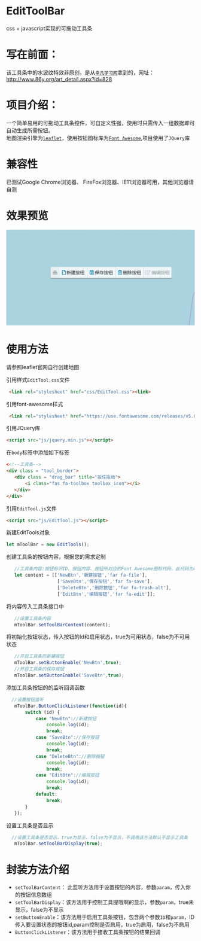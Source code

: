 # EditToolBar
css + javascript实现的可拖动工具条

写在前面：
====
该工具条中的水波纹特效非原创，是从[`幸凡学习网`](http://www.86y.org/art_detail.aspx?id=828)拿到的，网址：http://www.86y.org/art_detail.aspx?id=828

项目介绍：
====
一个简单易用的可拖动工具条控件，可自定义性强，使用时只需传入一组数据即可自动生成所需按钮。
<br>地图渲染引擎为[`leaflet`](https://leafletjs.com/)，使用按钮图标库为[`Font Awesome`](https://fontawesome.com/?from=io),项目使用了`JQuery`库<br>

兼容性
====
已测试Google Chrome浏览器、 FireFox浏览器、IE11浏览器可用，其他浏览器请自测

效果预览
====
![Image text](https://raw.githubusercontent.com/Victorfy1214/EditToolBar/master/preview/GIF.gif)

使用方法
====
请参照leaflet官网自行创建地图

引用样式`EditTool.css`文件
```html
 <link rel="stylesheet" href="css/EditTool.css"><link>
 ```
 引用font-awesome样式
 ```html
  <link rel="stylesheet" href="https://use.fontawesome.com/releases/v5.0.13/css/all.css" integrity="sha384-DNOHZ68U8hZfKXOrtjWvjxusGo9WQnrNx2sqG0tfsghAvtVlRW3tvkXWZh58N9jp" crossorigin="anonymous">
 ```
 引用JQuery库
 ```html
 <script src="js/jquery.min.js"></script>
 ```
 在`body`标签中添加如下标签
 ```html
<<!--工具条-->
<div class = "tool_border">
    <div class = "drag_bar" title="按住拖动">
        <i class="fas fa-toolbox toolbox_icon"></i>
    </div>
</div>
 ```
 引用`EditTool.js`文件
  ```html
 <script src="js/EditTool.js"></script>
 ```
 
 新建EditTools对象
 ```javascript
 let mToolBar = new EditTools();
 ```
 创建工具条的按钮内容，根据您的需求定制
 ```javascript
    //工具条内容:按钮标识ID、按钮内容、按钮所对应的Font Awesome图标代码，此代码为4组按钮的数据
    let content = [['NewBtn','新建按钮','far fa-file'],
                    ['SaveBtn','保存按钮','far fa-save'],
                    ['DeleteBtn','删除按钮','far fa-trash-alt'],
                    ['EditBtn','编辑按钮','far fa-edit']];
 ```
 将内容传入工具条接口中
 ```javascript
    //设置工具条内容
    mToolBar.setToolBarContent(content);
 ```
 将初始化按钮状态，传入按钮的Id和启用状态，true为可用状态，false为不可用状态
 ```javascript
    //开启工具条的新建按钮
    mToolBar.setButtonEnable('NewBtn',true);
    //开启工具条的保存按钮
    mToolBar.setButtonEnable('SaveBtn',true);
 ```
 添加工具条按钮的的监听回调函数
 ```javascript
   //设置按钮监听
    mToolBar.ButtonClickListener(function(id){
        switch (id) {
            case "NewBtn"://新建按钮
                console.log(id);
                break;
            case "SaveBtn"://保存按钮
                console.log(id);
                break;
            case "DeleteBtn"://删除按钮
                console.log(id);
                break;
            case "EditBtn"://编辑按钮
                console.log(id);
                break;
            default:
                break;
        }
    });
 ```
 设置工具条是否显示
 ```javascript
   //设置工具条是否显示，true为显示，false为不显示，不调用该方法默认不显示工具条
    mToolBar.setToolBarDisplay(true);
 ```
封装方法介绍
====

* `setToolBarContent`： 此监听方法用于设置按钮的内容，参数`param`，传入你的按钮信息数组
* `setToolBarDisplay`：该方法用于控制工具提哦啊的显示，参数`param`，true未显示，false为不显示
* `setButtonEnable`：该方法用于启用工具条按钮，包含两个参数`ID`和`param`，ID传入要设置状态的按钮id,param控制是否启用，true为启用，false为不启用
* `ButtonClickListener`：该方法用于接收工具条按钮的结果回调
